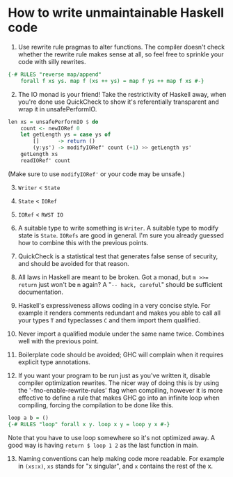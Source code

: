 # How to write unmaintainable Haskell code

1. Use rewrite rule pragmas to alter functions. The compiler doesn't check whether the rewrite rule makes sense at all, so feel free to sprinkle your code with silly rewrites.
```haskell
{-# RULES "reverse map/append"
    forall f xs ys. map f (xs ++ ys) = map f ys ++ map f xs #-}
```

2. The IO monad is your friend! Take the restrictivity of Haskell away, when you're done use QuickCheck to show  it's referentially transparent and wrap it in unsafePerformIO.
```haskell
len xs = unsafePerformIO $ do
    count <- newIORef 0
    let getLength ys = case ys of
        []      -> return ()
        (y:ys') -> modifyIORef' count (+1) >> getLength ys'
    getLength xs
    readIORef' count
```
(Make sure to use `modifyIORef'` or your code may be unsafe.)

3. `Writer` < `State`

4. `State` < `IORef`

5. `IORef` < `RWST IO`

6. A suitable type to write something is `Writer`. A suitable type to modify state is `State`. `IORefs` are good in general. I'm sure you already guessed how to combine this with the previous points.

7. QuickCheck is a statistical test that generates false sense of security, and should be avoided for that reason.

8. All laws in Haskell are meant to be broken. Got a monad, but `m >>= return` just won't be `m` again? A "`-- hack, careful`" should be sufficient documentation.

9. Haskell's expressiveness allows coding in a very concise style. For example it renders comments redundant and makes you able to call all your types `T` and typeclasses `C` and them import them qualified.

10. Never import a qualified module under the same name twice. Combines well with the previous point.

11. Boilerplate code should be avoided; GHC will complain when it requires explicit type annotations.

12. If you want your program to be run just as you've written it, disable compiler optimization rewrites. The nicer way of doing this is by using the '-fno-enable-rewrite-rules' flag when compiling, however it is more effective to define a rule that makes GHC go into an infinite loop when compiling, forcing the compilation to be done like this.
```haskell
loop a b = ()
{-# RULES "loop" forall x y. loop x y = loop y x #-}
```
Note that you have to use loop somewhere so it's not optimized away. A good way is having `return $ loop 1 2` as the last function in main.

13. Naming conventions can help making code more readable. For example in `(xs:x)`, `xs` stands for "x singular", and `x` contains the rest of the x.